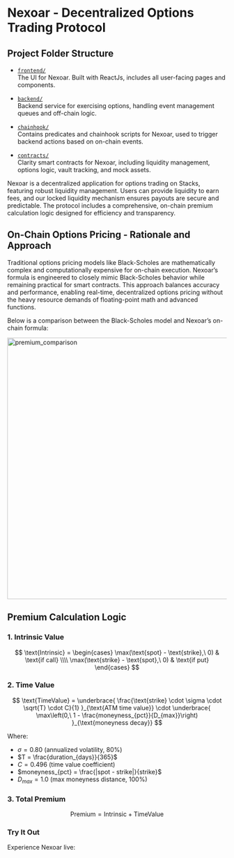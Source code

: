 # Nexoar - Decentralized Options Trading Protocol

## Project Folder Structure

- [`frontend/`](./frontend)  
  The UI for Nexoar. Built with ReactJs, includes all user-facing pages and components.

- [`backend/`](./backend)  
  Backend service for exercising options, handling event management queues and off-chain logic.

- [`chainhook/`](./chainhook)  
  Contains predicates and chainhook scripts for Nexoar, used to trigger backend actions based on on-chain events.

- [`contracts/`](./contracts)  
  Clarity smart contracts for Nexoar, including liquidity management, options logic, vault tracking, and mock assets.

Nexoar is a decentralized application for options trading on Stacks, featuring robust liquidity management. Users can provide liquidity to earn fees, and our locked liquidity mechanism ensures payouts are secure and predictable. The protocol includes a comprehensive, on-chain premium calculation logic designed for efficiency and transparency.

## On-Chain Options Pricing - Rationale and Approach

Traditional options pricing models like Black-Scholes are mathematically complex and computationally expensive for on-chain execution. Nexoar’s formula is engineered to closely mimic Black-Scholes behavior while remaining practical for smart contracts. This approach balances accuracy and performance, enabling real-time, decentralized options pricing without the heavy resource demands of floating-point math and advanced functions.

Below is a comparison between the Black-Scholes model and Nexoar’s on-chain formula:

<img width="1000" height="600" alt="premium_comparison" src="https://github.com/user-attachments/assets/78cdedd2-d793-40b9-a1b6-3e41b2788c04" />


## Premium Calculation Logic

### 1. Intrinsic Value

$$
\text{Intrinsic} =
\begin{cases}
\max(\text{spot} - \text{strike},\ 0) & \text{if call} \\\\
\max(\text{strike} - \text{spot},\ 0) & \text{if put}
\end{cases}
$$

### 2. Time Value

$$
\text{TimeValue} =
\underbrace{
\frac{\text{strike} \cdot \sigma \cdot \sqrt{T} \cdot C}{1}
}_{\text{ATM time value}}
\cdot
\underbrace{
\max\left(0,\ 1 - \frac{moneyness_{pct}}{D_{max}}\right)
}_{\text{moneyness decay}}
$$

Where:

- $\sigma = 0.80$ (annualized volatility, 80%)
- $T = \frac{duration_{days}}{365}$
- $C = 0.496$ (time value coefficient)
- $moneyness_{pct} = \frac{|spot - strike|}{strike}$
- $D_{max} = 1.0$ (max moneyness distance, 100%)

### 3. Total Premium

$$
\text{Premium} = \text{Intrinsic} + \text{TimeValue}
$$


### Try It Out

Experience Nexoar live:
